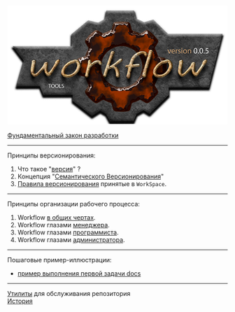 ﻿[![logo](logo.png)](../README.md "for users")  

[Фундаментальный закон разработки][1-LAW-DEVELOMPENT]

----------------------------------------------------------------

Принципы версионирования:  
  1. Что такое "[версия][VR]" ?  
  2. Концепция "[Семантического Версионирования][SV]"  
  3. [Правила версионирования][WV] принятые в `WorkSpace`.  

[VR]: workflow/version/010-version-format.md
    "общие сведения"  
[SV]: workflow/version/020-version-semantic.md
    "семантическое версионирование"  
[WV]: workflow/version/030-version-workspace.md 
    "правила версионирования принятые в workspace"  

----------------------------------------------------------------

Принципы организации рабочего процесса:  
  1. Workflow [в общих чертах][Common].  
  1. Workflow глазами [менеджера][Manager].  
  2. Workflow глазами [программиста][Coder].  
  3. Workflow глазами [администратора][Admin].  

[Common]:  workflow/common/main.md   "раздел для всех"
[Manager]: workflow/manager/main.md  "раздел для менеджеров"
[Coder]:   workflow/coder/main.md    "раздел для программистов"
[Admin]:   workflow/admin/main.md    "раздел для администраторов"

----------------------------------------------------------------

Пошаговые пример-иллюстрации:
  - [пример выполнения первой задачи docs](slides/1-docs/main.md)  

----------------------------------------------------------------

[Утилиты][UTILS] для обслуживания репозитория  
[История](history.md)  

[UTILS]: utils/table.md             "обслуживание репозитория"
[1-LAW-DEVELOMPENT]: principles.md  "Фундаментальный закон разработки"